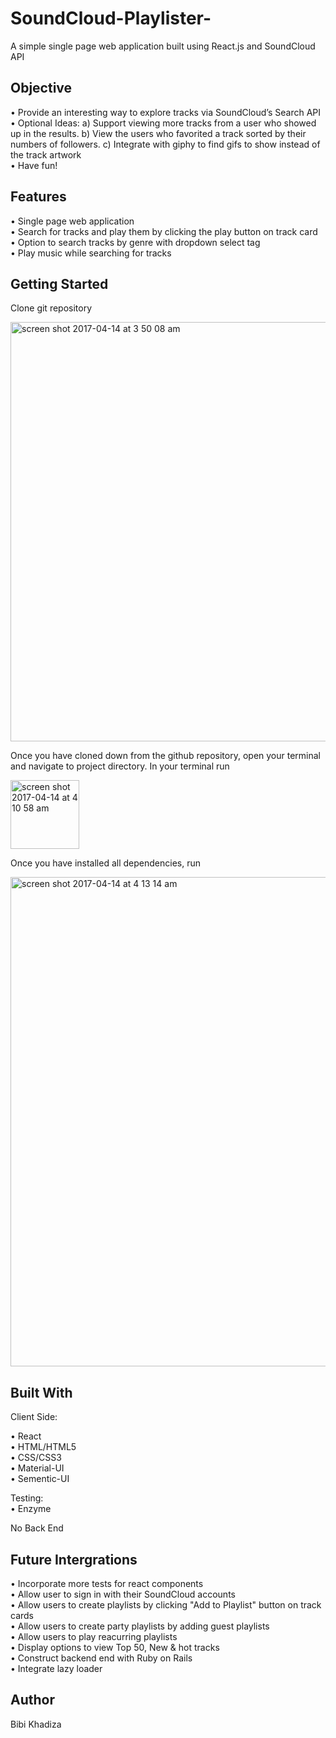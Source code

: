 # SoundCloud-Playlister-
A simple single page web application built using React.js and SoundCloud API

## Objective
  • Provide an interesting way to explore tracks via SoundCloud’s Search API \
  • Optional Ideas: a) Support viewing more tracks from a user who showed up in the results.
                    b) View the users who favorited a track sorted by their numbers of followers. 
                    c) Integrate with giphy to find gifs to show instead of the track artwork\
  • Have fun!

## Features

  • Single page web application \
  • Search for tracks and play them by clicking the play button on track card \
  • Option to search tracks by genre with dropdown select tag \
  • Play music while searching for tracks 

## Getting Started

Clone git repository

<img width="671" alt="screen shot 2017-04-14 at 3 50 08 am" src="https://cloud.githubusercontent.com/assets/19143309/25037232/e965eec0-20c5-11e7-9a5b-ed227300f68c.png">

Once you have cloned down from the github repository, open your terminal and navigate to project directory. In your terminal run 

<img width="110" alt="screen shot 2017-04-14 at 4 10 58 am" src="https://cloud.githubusercontent.com/assets/19143309/25037671/7138596c-20c8-11e7-89b3-2e19e1d858ee.png">

Once you have installed all dependencies, run

<img width="783" alt="screen shot 2017-04-14 at 4 13 14 am" src="https://cloud.githubusercontent.com/assets/19143309/25037749/dcbe5268-20c8-11e7-85f7-ae423c0c76e0.png">

## Built With
  Client Side:

  • React \
  • HTML/HTML5 \
  • CSS/CSS3 \
  • Material-UI \
  • Sementic-UI 

  Testing: \
  • Enzyme

  No Back End

## Future Intergrations 
  • Incorporate more tests for react components  
  • Allow user to sign in with their SoundCloud accounts \
  • Allow users to create playlists by clicking "Add to Playlist" button on track cards \
  • Allow users to create party playlists by adding guest playlists \
  • Allow users to play reacurring playlists \
  • Display options to view Top 50, New & hot tracks \
  • Construct backend end with Ruby on Rails \
  • Integrate lazy loader

## Author
Bibi Khadiza 







